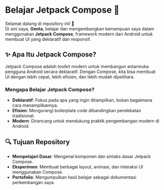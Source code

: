 # Belajar Jetpack Compose 📱

Selamat datang di repository ini! 🎉  
Di sini saya, **Genta**, belajar dan mengembangkan kemampuan saya dalam menggunakan **Jetpack Compose**, framework modern dari Android untuk membuat UI yang deklaratif dan responsif.

## ✨ Apa Itu Jetpack Compose?

Jetpack Compose adalah toolkit modern untuk membangun antarmuka pengguna Android secara deklaratif. Dengan Compose, kita bisa membuat UI dengan lebih cepat, lebih efisien, dan lebih mudah dipelihara.

### Mengapa Belajar Jetpack Compose?
- **Deklaratif**: Fokus pada apa yang ingin ditampilkan, bukan bagaimana cara menampilkannya.
- **Efisien**: Mengurangi boilerplate code dibandingkan pendekatan tradisional.
- **Modern**: Dirancang untuk mendukung praktik pengembangan modern di Android.

## 🔍 Tujuan Repository
- **Mempelajari Dasar**: Mengenal komponen dan sintaks dasar Jetpack Compose.
- **Eksperimen**: Membuat berbagai layout, animasi, dan interaksi UI menggunakan Compose.
- **Portofolio**: Mengumpulkan hasil belajar sebagai dokumentasi perkembangan saya.
